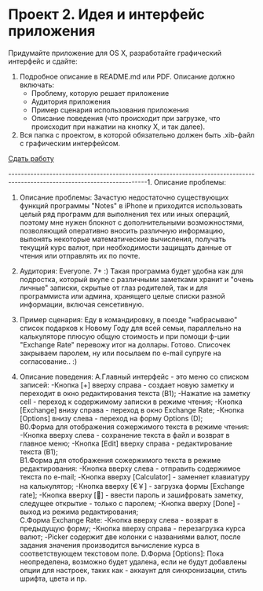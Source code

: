 Проект 2. Идея и интерфейс приложения
=============

Придумайте приложение для OS X, разработайте графический интерфейс и сдайте:

1. Подробное описание в README.md или PDF. Описание должно включать:
	* Проблему, которую решает приложение
	* Аудитория приложения
	* Пример сценария использования приложения
	* Описание поведения (что происходит при загрузке, что происходит при нажатии на кнопку Х, и так далее).
2. Вся папка с проектом, в которой обязательно должен быть .xib-файл с графическим интерфейсом.

[Сдать работу](https://u.hexlet.org/courses/4/assignments/6)

--------------------------------------------------------------------------------------------------------------------------1. Описание проблемы:

1. Описание проблемы:
	Зачастую недостаточно существующих функций программы "Notes" в iPhone 
	и приходится использовать целый ряд программ для выполнения тех или иных операций, 
	поэтому мне нужен блокнот с дополнительными возможностями, позволяющий оперативно 
	вносить различную информацию, выпонять некоторые математические вычисления,
	получать текущий курс валют, при необходимости защищать данные от чтения 
	или отправлять их по почте.

2. Аудитория: Everyone. 7+ :)
	Такая программа будет удобна как для подростка, который вкупе с различными заметками 
	хранит и "очень личные" записки, скрытые от глаз родителей, 
	так и для программиста или админа, хранящего целые списки разной информации, 
	включая сенсетивную.  
	
3. Пример сценария:	
	Еду в командировку, в поезде "набрасываю" список подарков к Новому Году для всей семьи, 
	параллельно на калькуляторе плюсую общую стоимость и при помощи ф-ции "Exchange Rate" 
	перевожу итог на доллары. Готово. Списочек закрываем паролем, 
	ну или посылаем по e-mail супруге на согласование.. :)   
		
4. Описание поведения:
	A.Главный интерфейс - это меню со списком записей:
		-Кнопка [+] вверху справа - создает новую заметку и переходит в окно редактирования текста (B1);
		-Нажатие на заметку сell - переход к содержимому записки в режиме чтения;
		-Кнопка [Exchange] внизу справа - переход в окно Exchange Rate;
		-Кнопка [Options] внизу слева - переход на форму Options (D);		
	B0.Форма для отображения сожержимого текста в режиме чтения:
		-Кнопка вверху слева - сохранение текста в файл и возврат в главное меню;
		-Кнопка [Edit] вверху справа - редактирование текста (B1);	
	B1.Форма для отображения сожержимого текста в режиме редактирования:
		-Кнопка вверху слева - отправить содержимое текста по e-mail;
		-Кнопка вверху [Calculator] - заменяет клавиатуру на калькулятор;
		-Кнопка вверху [€￥] - загрузка формы [Exchange rate];
		-Кнопка вверху [🔑] - ввести пароль и зашифровать заметку, следущее открытие - только с паролем;
		-Кнопка вверху [Done] - выход из режима редактирования;		
	C.Форма Exchange Rate:
		-Кнопка вверху слева - возврат в предыдущую форму;
		-Кнопка вверху справа - перезагрузка курса валют;
		-Picker содержит две колонки с названиями валют, после задания значения производится вычисление курса в соответствующем текстовом поле.
	D.Форма [Options]:
		Пока неопределена, возможно будет удалена, если не будут добавлены опции для настроек, 
		таких как - аккаунт для синхронизации, стиль шрифта, цвета и пр. 
		
	